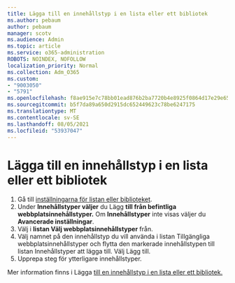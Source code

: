 ```yaml
---
title: Lägga till en innehållstyp i en lista eller ett bibliotek
ms.author: pebaum
author: pebaum
manager: scotv
ms.audience: Admin
ms.topic: article
ms.service: o365-administration
ROBOTS: NOINDEX, NOFOLLOW
localization_priority: Normal
ms.collection: Adm_O365
ms.custom:
- "9003050"
- "5791"
ms.openlocfilehash: f8ae915e7c78bb01ead876b2ba7720b4e8925f0864d17e29e65a3f664a79dda1
ms.sourcegitcommit: b5f7da89a650d2915dc652449623c78be6247175
ms.translationtype: MT
ms.contentlocale: sv-SE
ms.lasthandoff: 08/05/2021
ms.locfileid: "53937047"
---
```

# <a name="add-a-content-type-to-a-list-or-library"></a>Lägga till en innehållstyp i en lista eller ett bibliotek

1. Gå till  [inställningarna för listan eller biblioteket](https://support.microsoft.com/en-us/office/edit-list-settings-in-sharepoint-online-4d35793b-246e-42a3-990c-563a83795b7f).
2. Under **Innehållstyper väljer** du Lägg **till från befintliga webbplatsinnehållstyper.** Om  **Innehållstyper**  inte visas väljer du  **Avancerade inställningar**.
3. Välj i  **listan Välj webbplatsinnehållstyper**  från.
4. Välj namnet på den innehållstyp du vill använda i listan Tillgängliga webbplatsinnehållstyper och flytta den markerade innehållstypen till listan Innehållstyper att lägga till. Välj Lägg till.
5. Upprepa steg för ytterligare innehållstyper.

Mer information finns i Lägga [till en innehållstyp i en lista eller ett bibliotek.](https://support.microsoft.com/en-us/office/add-a-content-type-to-a-list-or-library-917366ae-f7a2-47ad-87a5-9689a1884e60)